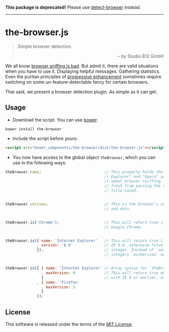 **This package is deprecated!** Please use [detect-browser](https://github.com/DamonOehlman/detect-browser) instead.

***

the-browser.js
==============

> Simple browser detection.
> 
> <div style="text-align:right">                                          – by Studio B12 GmbH</div>

We all know [browser sniffing is bad][]. But admit it, there are valid situations when you have to use it. Displaying helpful messages. Gathering statistics. Even the puritan principles of [progressive enhancement][] sometimes require switching on some un-feature-detectable fancy for certain browsers.

That said, we present a browser detection plugin. As simple as it can get.




Usage
-----

- Download the script. You can use [bower][]:

```
bower install the-browser
```


- Include the script before yours:

```html
<script src="bower_components/the-browser/dist/the-browser.js"></script>
```


- You now have access to the global object `theBrowser`, which you can use in the following ways:

```js
theBrowser.name;                            // This property holds the browser's name. "Internet
                                            // Explorer" and "Opera" are normalized, as they try to
                                            // spoof browser sniffing. Other browsers' names come
                                            // fresh from parsing the userAgent string, normally
                                            // title-cased.


theBrowser.version;                         // This is the browser's version – a string with digits
                                            // and dots.


theBrowser.is('Chrome');                    // This will return true if the site is viewed with
                                            // Google Chrome.


theBrowser.is({ name: 'Internet Explorer'   // This will return true if the site is viewed with
              , version: '8.0'              // IE 8.0, otherwise false. `version` can also be an
              });                           // integer. Instead of `version` you can specify the
                                            // integers `minVersion` and/or `maxVersion`.


theBrowser.is([ { name: 'Internet Explorer' // Array syntax for `theBrowser.is()` is also supported.
                , maxVersion: 8             // This will return true when the site is viewed either
                }                           // with IE 8 or earlier, or with Firefox 3 or earlier.
              , { name: 'Firefox'
                , maxVersion: 3              
                }                
              ]);
```




License
-------

This software is released under the terms of the [MIT License][].




<!-- Links ---------------------------------------------------------------------------------------->

[browser sniffing is bad]:  http://css-tricks.com/browser-detection-is-bad/ "Browser Detection is Bad, on CSS-Tricks"
[bower]:                    http://bower.io/ "Bower – A package manager for the web"
[progressive enhancement]:  http://sixrevisions.com/web-development/progressive-enhancement/ "Progressive Enhancement 101, on Six Revisions"
[MIT License]:              ./License.md
